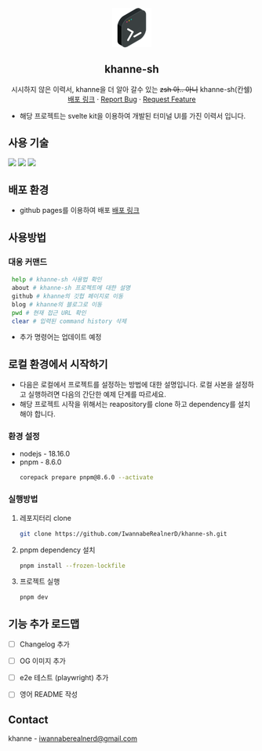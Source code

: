 <div align="center">
  <a href="https://github.com/IwannabeRealnerD/khanne-sh">
    <img src="images/original_favicon.png" alt="Logo" width="80" height="80">
  </a>

  <h2 align="center">khanne-sh</h2>

  <p align="center">
    시시하지 않은 이력서, khanne을 더 알아 갈수 있는 <s>zsh 아.. 아니</s> khanne-sh(칸쉘)
    <br />
    <a href="https://iwannaberealnerd.github.io/khanne-sh/">배포 링크</a>
    ·
    <a href="https://github.com/IwannabeRealnerD/khanne-sh/issues">Report Bug</a>
    ·
    <a href="https://github.com/IwannabeRealnerD/khanne-sh/issues">Request Feature</a>
  </p>
</div>

- 해당 프로젝트는 svelte kit을 이용하여 개발된 터미널 UI를 가진 이력서 입니다.

## 사용 기술
  <img src="https://img.shields.io/badge/svelte-FF3200?style=for-the-badge&logo=svelte&logoColor=white">
  <img src="https://img.shields.io/badge/vite-646CFF?style=for-the-badge&logo=vite&logoColor=white">
  <img src="https://img.shields.io/badge/vitest-6E9F18?style=for-the-badge&logo=vitest&logoColor=white">

## 배포 환경
- github pages를 이용하여 배포 [배포 링크](https://iwannaberealnerd.github.io/khanne-sh/)

## 사용방법
### 대응 커맨드
```sh
 help # khanne-sh 사용법 확인
 about # khanne-sh 프로젝트에 대한 설명
 github # khanne의 깃헙 페이지로 이동
 blog # khanne의 블로그로 이동
 pwd # 현재 접근 URL 확인
 clear # 입력된 command history 삭제
```
- 추가 명령어는 업데이트 예정

## 로컬 환경에서 시작하기
- 다음은 로컬에서 프로젝트를 설정하는 방법에 대한 설명입니다. 로컬 사본을 설정하고 실행하려면 다음의 간단한 예제 단계를 따르세요.
- 해당 프로젝트 시작을 위해서는 reapository를 clone 하고 dependency를 설치해야 합니다.

### 환경 설정
- nodejs - 18.16.0
- pnpm - 8.6.0
  ```sh
  corepack prepare pnpm@8.6.0 --activate
  ```

### 실행방법
1. 레포지터리 clone
   ```sh
   git clone https://github.com/IwannabeRealnerD/khanne-sh.git
   ```
3. pnpm dependency 설치
   ```sh
   pnpm install --frozen-lockfile
   ```
4. 프로젝트 실행
   ```sh
   pnpm dev
   ```

## 기능 추가 로드맵

- [ ] Changelog 추가
- [ ] OG 이미지 추가
- [ ] e2e 테스트 (playwright) 추가
- [ ] 영어 README 작성


## Contact
khanne - iwannaberealnerd@gmail.com
